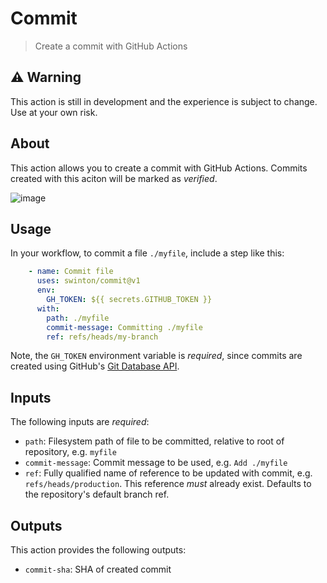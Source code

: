 # Commit
> Create a commit with GitHub Actions

## :warning: Warning
This action is still in development and the experience is subject to change. Use at your own risk.

## About
This action allows you to create a commit with GitHub Actions. Commits created with this aciton will be marked as _verified_.

![image](https://user-images.githubusercontent.com/27806/101197362-a2ed0980-3627-11eb-9afb-bc8b9bcd0345.png)

## Usage
In your workflow, to commit a file `./myfile`, include a step like this:

```yaml
    - name: Commit file
      uses: swinton/commit@v1
      env:
        GH_TOKEN: ${{ secrets.GITHUB_TOKEN }}
      with:
        path: ./myfile
        commit-message: Committing ./myfile
        ref: refs/heads/my-branch
```

Note, the `GH_TOKEN` environment variable is _required_, since commits are created using GitHub's [Git Database API](https://docs.github.com/rest/reference/git).

## Inputs
The following inputs are _required_:

- `path`: Filesystem path of file to be committed, relative to root of repository, e.g. `myfile`
- `commit-message`: Commit message to be used, e.g. `Add ./myfile`
- `ref`: Fully qualified name of reference to be updated with commit, e.g. `refs/heads/production`. This reference _must_ already exist. Defaults to the repository's default branch ref.

## Outputs
This action provides the following outputs:

- `commit-sha`: SHA of created commit
